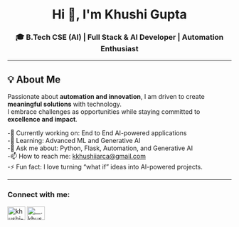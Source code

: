 <h1 align="center">Hi 👋, I'm Khushi Gupta</h1>
<h3 align="center">🎓 B.Tech CSE (AI) | Full Stack & AI Developer | Automation Enthusiast</h3>

---

## 💡 About Me  
Passionate about **automation and innovation**, I am driven to create **meaningful solutions** with technology.  
I embrace challenges as opportunities while staying committed to **excellence and impact**.  

-🔭 Currently working on: End to End AI-powered applications <br>
-🌱 Learning: Advanced ML and Generative AI <br>
-💬 Ask me about: Python, Flask, Automation, and Generative AI <br>
-📫 How to reach me: kkhushiiarca@gmail.com <br>
-⚡ Fun fact: I love turning “what if” ideas into AI-powered projects. <br>

---
<h3 align="left">Connect with me:</h3>
<p align="left">
<a href="https://linkedin.com/in/khushi-gupta-8b6308247" target="blank"><img align="center" src="https://raw.githubusercontent.com/rahuldkjain/github-profile-readme-generator/master/src/images/icons/Social/linked-in-alt.svg" alt="khushi-gupta-8b6308247" height="30" width="40" /></a>
<a href="https://instagram.com/__.khushi.19" target="blank"><img align="center" src="https://raw.githubusercontent.com/rahuldkjain/github-profile-readme-generator/master/src/images/icons/Social/instagram.svg" alt="__.khushi.19" height="30" width="40" /></a>
</p>
